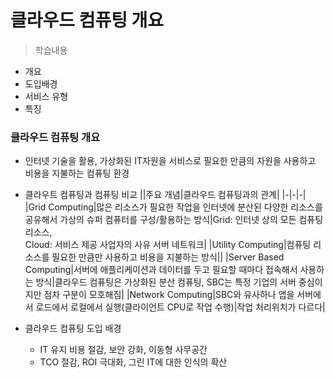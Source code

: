 # 클라우드 컴퓨팅 개요
> 학습내용
- 개요
- 도입배경
- 서비스 유형
- 특징

### 클라우드 컴퓨팅 개요
- 인터넷 기술을 활용, 가상화된 IT자원을 서비스로 필요한 만큼의 자원을 사용하고 비용을 지불하는 컴퓨팅 환경

- 클라우트 컴퓨팅과 컴퓨팅 비교
	||주요 개념|클라우드 컴퓨팅과의 관계|
	|-|-|-|
	|Grid Computing|많은 리소스가 필요한 작업을 인터넷에 분산된 다양한 리소스를 공유해서 가상의 슈퍼 컴퓨터를 구성/활용하는 방식|Grid: 인터넷 상의 모든 컴퓨팅 리소스, <br>Cloud: 서비스 제공 사업자의 사유 서버 네트워크|
	|Utility Computing|컴퓨팅 리소스를 필요한 만큼만 사용하고 비용을 지불하는 방식||
	|Server Based Computing|서버에 애플리케이션과 데이터를 두고 필요할 때마다 접속해서 사용하는 방식|클라우드 컴퓨팅은 가상화된 분산 컴퓨팅, SBC는 특정 기업의 서버 중심이지만 점차 구분이 모호해짐|
	|Network Computing|SBC와 유사하나 앱을 서버에서 로드에서 로컬에서 실행(클라이언트 CPU로 작업 수행)|작업 처리위치가 다르다|

- 클라우드 컴퓨팅 도입 배경
	- IT 유지 비용 절감, 보안 강화, 이동형 사무공간
	- TCO 절감, ROI 극대화, 그린 IT에 대한 인식의 확산
